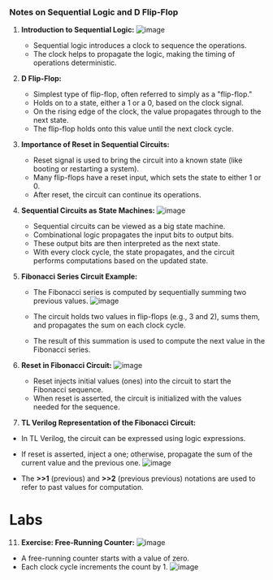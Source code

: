 ### Notes on Sequential Logic and D Flip-Flop

1. **Introduction to Sequential Logic:**
   ![image](https://github.com/user-attachments/assets/4ffdcfe5-a341-4845-8279-a15fd21d5dda)

   - Sequential logic introduces a clock to sequence the operations.
   - The clock helps to propagate the logic, making the timing of operations deterministic.

3. **D Flip-Flop:**
   - Simplest type of flip-flop, often referred to simply as a "flip-flop."
   - Holds on to a state, either a 1 or a 0, based on the clock signal.
   - On the rising edge of the clock, the value propagates through to the next state.
   - The flip-flop holds onto this value until the next clock cycle.
   
4. **Importance of Reset in Sequential Circuits:**
   - Reset signal is used to bring the circuit into a known state (like booting or restarting a system).
   - Many flip-flops have a reset input, which sets the state to either 1 or 0.
   - After reset, the circuit can continue its operations.

5. **Sequential Circuits as State Machines:**
   ![image](https://github.com/user-attachments/assets/e2052cd6-e69f-47ea-8686-a976286d3e9e)

   - Sequential circuits can be viewed as a big state machine.
   - Combinational logic propagates the input bits to output bits.
   - These output bits are then interpreted as the next state.
   - With every clock cycle, the state propagates, and the circuit performs computations based on the updated state.

7. **Fibonacci Series Circuit Example:**
   - The Fibonacci series is computed by sequentially summing two previous values.
     ![image](https://github.com/user-attachments/assets/9030c3d2-a2d4-4ef6-844b-a37017ef0f16)

   - The circuit holds two values in flip-flops (e.g., 3 and 2), sums them, and propagates the sum on each clock cycle.
   - The result of this summation is used to compute the next value in the Fibonacci series.

8. **Reset in Fibonacci Circuit:**
   ![image](https://github.com/user-attachments/assets/7d621313-7942-4815-b73d-0142c5499782)

   - Reset injects initial values (ones) into the circuit to start the Fibonacci sequence.
   - When reset is asserted, the circuit is initialized with the values needed for the sequence.

10. **TL Verilog Representation of the Fibonacci Circuit:**
   - In TL Verilog, the circuit can be expressed using logic expressions.
   - If reset is asserted, inject a one; otherwise, propagate the sum of the current value and the previous one.
     ![image](https://github.com/user-attachments/assets/2c060622-083b-44ef-a6fa-61090f1ccb13)

   - The **>>1** (previous) and **>>2** (previous previous) notations are used to refer to past values for computation.
# Labs
11. **Exercise: Free-Running Counter:**
    ![image](https://github.com/user-attachments/assets/6d025fcd-ae17-482a-a925-73406f09e167)

   - A free-running counter starts with a value of zero.
   - Each clock cycle increments the count by 1.
     ![image](https://github.com/user-attachments/assets/87054e9d-4462-470e-9303-2094ba62bc8f)




